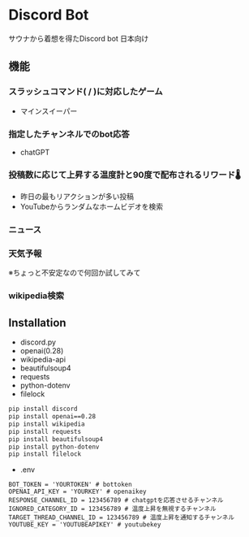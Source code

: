 # Discord Bot
サウナから着想を得たDiscord bot
日本向け
## 機能
### スラッシュコマンド( / )に対応したゲーム
- マインスイーパー
### 指定したチャンネルでのbot応答
- chatGPT
### 投稿数に応じて上昇する温度計と90度で配布されるリワード🌡️
- 昨日の最もリアクションが多い投稿
- YouTubeからランダムなホームビデオを検索
### ニュース
### 天気予報
※ちょっと不安定なので何回か試してみて
### wikipedia検索

## Installation
- discord.py
- openai(0.28)
- wikipedia-api
- beautifulsoup4
- requests
- python-dotenv
- filelock
```bash
pip install discord
pip install openai==0.28
pip install wikipedia
pip install requests
pip install beautifulsoup4
pip install python-dotenv
pip install filelock
```

- .env
```.env
BOT_TOKEN = 'YOURTOKEN' # bottoken
OPENAI_API_KEY = 'YOURKEY' # openaikey
RESPONSE_CHANNEL_ID = 123456789 # chatgptを応答させるチャンネル
IGNORED_CATEGORY_ID = 123456789 # 温度上昇を無視するチャンネル
TARGET_THREAD_CHANNEL_ID = 123456789 # 温度上昇を通知するチャンネル
YOUTUBE_KEY = 'YOUTUBEAPIKEY' # youtubekey
```

